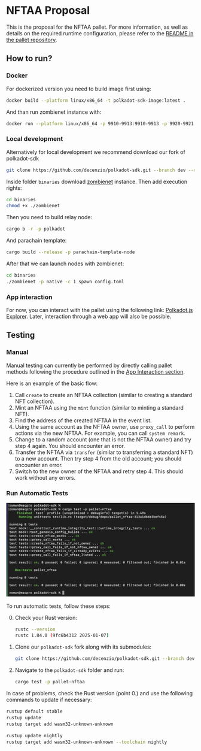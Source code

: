 # NFTAA Proposal

This is the proposal for the NFTAA pallet. For more information, as well as details on the required runtime configuration, please refer to the [README in the pallet repository](https://github.com/decenzio/pallet-nftaa/blob/main/README.md).

## How to run?

### Docker
For dockerized version you need to build image first using:

```sh
docker build --platform linux/x86_64 -t polkadot-sdk-image:latest .
```

And than run zombienet instance with:

```sh
docker run --platform linux/x86_64 -p 9910-9913:9910-9913 -p 9920-9921:9920-9921 --rm -it polkadot-sdk-image:latest
```

### Local development

Alternatively for local development we recommend download our fork of polkadot-sdk

```sh
git clone https://github.com/decenzio/polkadot-sdk.git --branch dev --recurse-submodules
```

Inside folder `binaries` download [zombienet](https://github.com/paritytech/zombienet/releases) instance. Then add execution rights:
```sh
cd binaries
chmod +x ./zombienet
```

Then you need to build relay node:
```sh
cargo b -r -p polkadot
```

And parachain template:
```sh
cargo build --release -p parachain-template-node
```

After that we can launch nodes with zombienet:
```sh
cd binaries
./zombienet -p native -c 1 spawn config.toml
```

### App interaction
For now, you can interact with the pallet using the following link: [Polkadot.js Explorer](https://polkadot.js.org/apps/?rpc=ws://127.0.0.1:9920#/explorer). Later, interaction through a web app will also be possible.

## Testing 

### Manual
Manual testing can currently be performed by directly calling pallet methods following the procedure outlined in the [App Interaction section](#app-interaction).

Here is an example of the basic flow:
1. Call `create` to create an NFTAA collection (similar to creating a standard NFT collection).
2. Mint an NFTAA using the `mint` function (similar to minting a standard NFT).
3. Find the address of the created NFTAA in the event list.
4. Using the same account as the NFTAA owner, use `proxy_call` to perform actions via the new NFTAA. For example, you can call `system remark`.
5. Change to a random account (one that is not the NFTAA owner) and try step 4 again. You should encounter an error.
6. Transfer the NFTAA via `transfer` (similar to transferring a standard NFT) to a new account. Then try step 4 from the old account; you should encounter an error.
7. Switch to the new owner of the NFTAA and retry step 4. This should work without any errors.

### Run Automatic Tests

<img width="684" alt="image" src="testing/nftaa-pallet-test-cargo.png"/>


To run automatic tests, follow these steps:

0. Check your Rust version:
   ```sh
   rustc --version           
   rustc 1.84.0 (9fc6b4312 2025-01-07)
   ```

1. Clone our `polkadot-sdk` fork along with its submodules:
   ```sh
   git clone https://github.com/decenzio/polkadot-sdk.git --branch dev --recurse-submodules
   ```

2. Navigate to the `polkadot-sdk` folder and run:
   ```sh
   cargo test -p pallet-nftaa
   ```

In case of problems, check the Rust version (point 0.) and use the following commands to update if necessary:

   ```sh
   rustup default stable
   rustup update
   rustup target add wasm32-unknown-unknown
   ```

   ```sh
   rustup update nightly
   rustup target add wasm32-unknown-unknown --toolchain nightly
   ```
